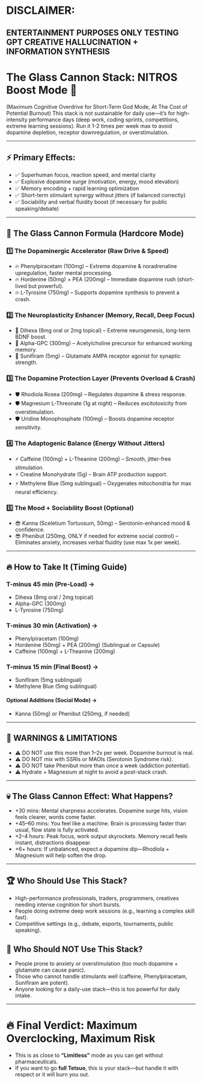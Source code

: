 
# DISCLAIMER:
## ENTERTAINMENT PURPOSES ONLY TESTING GPT CREATIVE HALLUCINATION + INFORMATION SYNTHESIS

# The Glass Cannon Stack: NITROS Boost Mode 🚀 

(Maximum Cognitive Overdrive for Short-Term God Mode, At The Cost of Potential Burnout)
This stack is not sustainable for daily use—it’s for high-intensity performance days (deep work, coding sprints, competitions, extreme learning sessions). 
Run it 1-2 times per week max to avoid dopamine depletion, receptor downregulation, or overstimulation.

---

## ⚡ Primary Effects:

- ✅ Superhuman focus, reaction speed, and mental clarity
- ✅ Explosive dopamine surge (motivation, energy, mood elevation)
- ✅ Memory encoding + rapid learning optimization
- ✅ Short-term stimulant synergy without jitters (if balanced correctly)
- ✅ Sociability and verbal fluidity boost (if necessary for public speaking/debate)


---

## 🧪 The Glass Cannon Formula (Hardcore Mode)

### 1️⃣ The Dopaminergic Accelerator (Raw Drive & Speed)

- 🔥 Phenylpiracetam (100mg) – Extreme dopamine & noradrenaline upregulation, faster mental processing.
- 🔥 Hordenine (50mg) + PEA (200mg) – Immediate dopamine rush (short-lived but powerful).
- 🔥 L-Tyrosine (750mg) – Supports dopamine synthesis to prevent a crash.

### 2️⃣ The Neuroplasticity Enhancer (Memory, Recall, Deep Focus)

- 🧠 Dihexa (8mg oral or 2mg topical) – Extreme neurogenesis, long-term BDNF boost.
- 🧠 Alpha-GPC (300mg) – Acetylcholine precursor for enhanced working memory.
- 🧠 Sunifiram (5mg) – Glutamate AMPA receptor agonist for synaptic strength.

### 3️⃣ The Dopamine Protection Layer (Prevents Overload & Crash)

- 🛡️ Rhodiola Rosea (200mg) – Regulates dopamine & stress response.
- 🛡️ Magnesium L-Threonate (1g at night) – Reduces excitotoxicity from overstimulation.
- 🛡️ Uridine Monophosphate (100mg) – Boosts dopamine receptor sensitivity.

### 4️⃣ The Adaptogenic Balance (Energy Without Jitters)

- ⚡ Caffeine (100mg) + L-Theanine (200mg) – Smooth, jitter-free stimulation.
- ⚡ Creatine Monohydrate (5g) – Brain ATP production support.
- ⚡ Methylene Blue (5mg sublingual) – Oxygenates mitochondria for max neural efficiency.

### 5️⃣ The Mood + Sociability Boost (Optional)

- 😎 Kanna (Sceletium Tortuosum, 50mg) – Serotonin-enhanced mood & confidence.
- 😎 Phenibut (250mg, ONLY if needed for extreme social control) – Eliminates anxiety, increases verbal fluidity (use max 1x per week).


---

## 🔥 How to Take It (Timing Guide)

### T-minus 45 min (Pre-Load) →
- Dihexa (8mg oral / 2mg topical)
- Alpha-GPC (300mg)
- L-Tyrosine (750mg)

### T-minus 30 min (Activation) →
- Phenylpiracetam (100mg)
- Hordenine (50mg) + PEA (200mg) (Sublingual or Capsule)
- Caffeine (100mg) + L-Theanine (200mg)

### T-minus 15 min (Final Boost) →
- Sunifiram (5mg sublingual)
- Methylene Blue (5mg sublingual)

#### Optional Additions (Social Mode) →
- Kanna (50mg) or Phenibut (250mg, if needed)

---

## 🚨 WARNINGS & LIMITATIONS

- ⚠ DO NOT use this more than 1–2x per week. Dopamine burnout is real.
- ⚠ DO NOT mix with SSRIs or MAOIs (Serotonin Syndrome risk).
- ⚠ DO NOT take Phenibut more than once a week (addiction potential).
- ⚠ Hydrate + Magnesium at night to avoid a post-stack crash.

---

## 💀 The Glass Cannon Effect: What Happens?

- +30 mins: Mental sharpness accelerates. Dopamine surge hits, vision feels clearer, words come faster.
- +45–60 mins: You feel like a machine. Brain is processing faster than usual, flow state is fully activated.
- +2–4 hours: Peak focus, work output skyrockets. Memory recall feels instant, distractions disappear.
- +6+ hours: If unbalanced, expect a dopamine dip—Rhodiola + Magnesium will help soften the drop.

---

## 🏆 Who Should Use This Stack?
- High-performance professionals, traders, programmers, creatives needing intense cognition for short bursts.
- People doing extreme deep work sessions (e.g., learning a complex skill fast).
- Competitive settings (e.g., debate, esports, tournaments, public speaking).

## 🚫 Who Should NOT Use This Stack?
- People prone to anxiety or overstimulation (too much dopamine + glutamate can cause panic).
- Those who cannot handle stimulants well (caffeine, Phenylpiracetam, Sunifiram are potent).
- Anyone looking for a daily-use stack—this is too powerful for daily intake.

---

# 🔥 Final Verdict: Maximum Overclocking, Maximum Risk

- This is as close to **“Limitless”** mode as you can get without pharmaceuticals.
- If you want to go **full Tetsuo**, this is your stack—but handle it with respect or it will burn you out.


